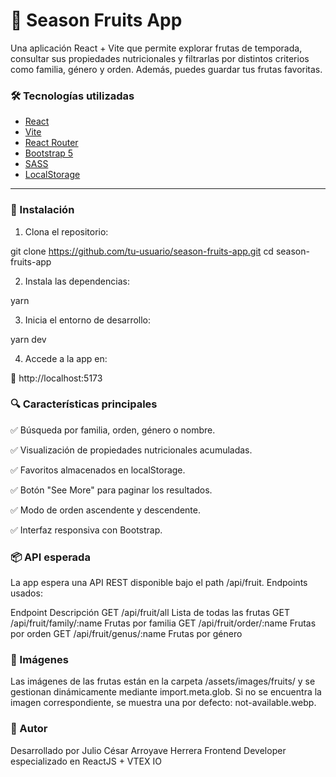 # 🍓 Season Fruits App

Una aplicación React + Vite que permite explorar frutas de temporada, consultar sus propiedades nutricionales y filtrarlas por distintos criterios como familia, género y orden. Además, puedes guardar tus frutas favoritas.

### 🛠️ Tecnologías utilizadas

- [React](https://reactjs.org/)
- [Vite](https://vitejs.dev/)
- [React Router](https://reactrouter.com/)
- [Bootstrap 5](https://getbootstrap.com/)
- [SASS](https://sass-lang.com/)
- [LocalStorage](https://developer.mozilla.org/es/docs/Web/API/Window/localStorage)

---
### 🚀 Instalación

1. Clona el repositorio:

git clone https://github.com/tu-usuario/season-fruits-app.git
cd season-fruits-app

2. Instala las dependencias:

yarn


3. Inicia el entorno de desarrollo:

yarn dev

4. Accede a la app en:

📍 http://localhost:5173


### 🔍 Características principales

✅ Búsqueda por familia, orden, género o nombre.

✅ Visualización de propiedades nutricionales acumuladas.

✅ Favoritos almacenados en localStorage.

✅ Botón "See More" para paginar los resultados.

✅ Modo de orden ascendente y descendente.

✅ Interfaz responsiva con Bootstrap.

### 📦 API esperada

La app espera una API REST disponible bajo el path /api/fruit. Endpoints usados:

Endpoint	Descripción
GET /api/fruit/all	Lista de todas las frutas
GET /api/fruit/family/:name	Frutas por familia
GET /api/fruit/order/:name	Frutas por orden
GET /api/fruit/genus/:name	Frutas por género

### 🌄 Imágenes

Las imágenes de las frutas están en la carpeta /assets/images/fruits/ y se gestionan dinámicamente mediante import.meta.glob. Si no se encuentra la imagen correspondiente, se muestra una por defecto: not-available.webp.

### 🧠 Autor
Desarrollado por Julio César Arroyave Herrera
Frontend Developer especializado en ReactJS + VTEX IO
